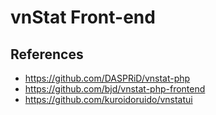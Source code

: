# vnStat Front-end

## References

- <https://github.com/DASPRiD/vnstat-php>
- <https://github.com/bjd/vnstat-php-frontend>
- <https://github.com/kuroidoruido/vnstatui>
